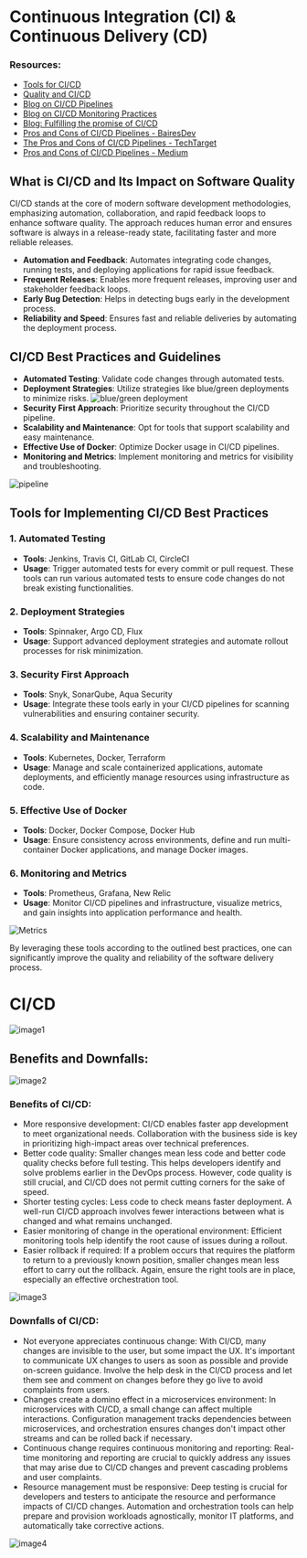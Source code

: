 # Continuous Integration (CI) & Continuous Delivery (CD)

### Resources: 
-  [Tools for CI/CD](https://blog.jetbrains.com/teamcity/2023/08/how-to-choose-cicd-tool/ )
- [Quality and CI/CD](https://qameta.io/blog/automated-testing-for-ci-cd/)
-  [Blog on CI/CD Pipelines](https://komodor.com/blog/ci-cd-pipelines-for-kubernetes-best-practices-and-tools/) 
- [Blog on CI/CD Monitoring Practices](https://www.datadoghq.com/blog/best-practices-for-ci-cd-monitoring/) 
- [Blog: Fulfilling the promise of CI/CD](https://stackoverflow.blog/2021/12/20/fulfilling-the-promise-of-ci-cd/) 
-  [Pros and Cons of CI/CD Pipelines - BairesDev](https://www.bairesdev.com/blog/pros-and-cons-of-ci-cd-pipelines/)
- [The Pros and Cons of CI/CD Pipelines - TechTarget](https://www.techtarget.com/searchsoftwarequality/tip/The-pros-and-cons-of-CI-CD-pipelines)
- [Pros and Cons of CI/CD Pipelines - Medium](https://manrai-tarun.medium.com/pros-and-cons-of-ci-cd-pipelines-1d9c1ec1d242)



## What is CI/CD and Its Impact on Software Quality

CI/CD stands at the core of modern software development methodologies, emphasizing automation, collaboration, and rapid feedback loops to enhance software quality. The approach reduces human error and ensures software is always in a release-ready state, facilitating faster and more reliable releases.

- **Automation and Feedback**: Automates integrating code changes, running tests, and deploying applications for rapid issue feedback.
- **Frequent Releases**: Enables more frequent releases, improving user and stakeholder feedback loops.
- **Early Bug Detection**: Helps in detecting bugs early in the development process.
- **Reliability and Speed**: Ensures fast and reliable deliveries by automating the deployment process.

## CI/CD Best Practices and Guidelines

- **Automated Testing**: Validate code changes through automated tests.
- **Deployment Strategies**: Utilize strategies like blue/green deployments to minimize risks.
![blue/green deployment](image-dep.png)
- **Security First Approach**: Prioritize security throughout the CI/CD pipeline.
- **Scalability and Maintenance**: Opt for tools that support scalability and easy maintenance.
- **Effective Use of Docker**: Optimize Docker usage in CI/CD pipelines.
- **Monitoring and Metrics**: Implement monitoring and metrics for visibility and troubleshooting.

![pipeline](image-2.png)
## Tools for Implementing CI/CD Best Practices
 
### 1. Automated Testing
 
- **Tools**: Jenkins, Travis CI, GitLab CI, CircleCI
- **Usage**: Trigger automated tests for every commit or pull request. These tools can run various automated tests to ensure code changes do not break existing functionalities.
 
### 2. Deployment Strategies
 
- **Tools**: Spinnaker, Argo CD, Flux
- **Usage**: Support advanced deployment strategies and automate rollout processes for risk minimization.
 
### 3. Security First Approach
 
- **Tools**: Snyk, SonarQube, Aqua Security
- **Usage**: Integrate these tools early in your CI/CD pipelines for scanning vulnerabilities and ensuring container security.
 
### 4. Scalability and Maintenance
 
- **Tools**: Kubernetes, Docker, Terraform
- **Usage**: Manage and scale containerized applications, automate deployments, and efficiently manage resources using infrastructure as code.
 
### 5. Effective Use of Docker
 
- **Tools**: Docker, Docker Compose, Docker Hub
- **Usage**: Ensure consistency across environments, define and run multi-container Docker applications, and manage Docker images.
 
### 6. Monitoring and Metrics
 
- **Tools**: Prometheus, Grafana, New Relic
- **Usage**: Monitor CI/CD pipelines and infrastructure, visualize metrics, and gain insights into application performance and health.
 
![Metrics](image.png)
 
By leveraging these tools according to the outlined best practices, one can significantly improve the quality and reliability of the software delivery process.

# CI/CD

![image1](CICD1.png)

## Benefits and Downfalls:

![image2](CICD2.png)

### Benefits of CI/CD:
- More responsive development: CI/CD enables faster app development to meet organizational needs. Collaboration with the business side is key in prioritizing high-impact areas over technical preferences.
- Better code quality: Smaller changes mean less code and better code quality checks before full testing. This helps developers identify and solve problems earlier in the DevOps process. However, code quality is still crucial, and CI/CD does not permit cutting corners for the sake of speed.
- Shorter testing cycles: Less code to check means faster deployment. A well-run CI/CD approach involves fewer interactions between what is changed and what remains unchanged.
- Easier monitoring of change in the operational environment: Efficient monitoring tools help identify the root cause of issues during a rollout.
- Easier rollback if required: If a problem occurs that requires the platform to return to a previously known position, smaller changes mean less effort to carry out the rollback. Again, ensure the right tools are in place, especially an effective orchestration tool.

![image3](CICD3.png)

### Downfalls of CI/CD:
- Not everyone appreciates continuous change: With CI/CD, many changes are invisible to the user, but some impact the UX. It's important to communicate UX changes to users as soon as possible and provide on-screen guidance. Involve the help desk in the CI/CD process and let them see and comment on changes before they go live to avoid complaints from users.
- Changes create a domino effect in a microservices environment: In microservices with CI/CD, a small change can affect multiple interactions. Configuration management tracks dependencies between microservices, and orchestration ensures changes don't impact other streams and can be rolled back if necessary.
- Continuous change requires continuous monitoring and reporting: Real-time monitoring and reporting are crucial to quickly address any issues that may arise due to CI/CD changes and prevent cascading problems and user complaints.
- Resource management must be responsive: Deep testing is crucial for developers and testers to anticipate the resource and performance impacts of CI/CD changes. Automation and orchestration tools can help prepare and provision workloads agnostically, monitor IT platforms, and automatically take corrective actions.

![image4](CICD4.png)